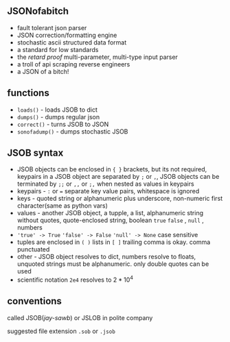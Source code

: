 ## JSONofabitch

- fault tolerant json parser
- JSON correction/formatting engine
- stochastic ascii structured data format
- a standard for low standards
- the *retard proof* multi-parameter, multi-type input parser
- a troll of api scraping reverse engineers
- a JSON of a bitch!

functions
---------

- ``loads()`` - loads JSOB to dict
- ``dumps()`` - dumps regular json
- ``correct()`` - turns JSOB to JSON 
- ``sonofadump()`` - dumps stochastic JSOB

JSOB syntax
-----------

- JSOB objects can be enclosed in ``{ }`` brackets, but its not required, keypairs in a JSOB object are separated by ``;`` or ``,``, JSOB objects can be terminated by ``;;`` or ``,,`` or ``;,`` when nested as values in keypairs
- keypairs -  ``:`` or ``=`` separate key value pairs, whitespace is ignored  
- keys - quoted string or alphanumeric plus underscore, non-numeric first character(same as python vars)
- values - another JSOB object, a tupple, a list, alphanumeric string without quotes, quote-enclosed string, boolean ``true`` ``false`` , ``null`` , numbers
- ``'true' -> True`` ``'false' -> False`` ``'null' -> None`` case sensitive
- tuples are enclosed in ``( )`` lists in ``[ ]`` trailing comma is okay. comma punctuated 
- other - JSOB object resolves to dict, numbers resolve to floats, unquoted strings must be alphanumeric. only double quotes can be used
- scientific notation ``2e4`` resolves to $2 * 10^4$



conventions
-----------

called JSOB(*jay-sawb*) or JSLOB in polite company

suggested file extension ``.sob`` or ``.jsob`` 
